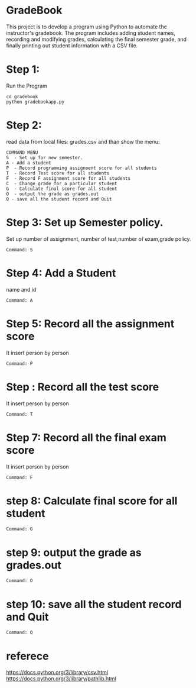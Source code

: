 # GradeBook
This project is to develop a program using Python to automate the instructor's gradebook. The program includes adding student names, recording and modifying grades, calculating the final semester grade, and finally printing out student information with a CSV file.

# Step 1:
Run the Program
```
cd gradebook
python gradebookapp.py
```

# Step 2:
read data from local files: grades.csv
and than show the menu:
```
COMMAND MENU
S  - Set up for new semester.
A - Add a student
P  - Record programming assignment score for all students
T  - Record Test score for all students
F  - Record F assignment score for all students
C  - Change grade for a particular student
G  - Calculate final score for all student
O  - output the grade as grades.out
Q - save all the student record and Quit
```

# Step 3: Set up Semester policy. 
Set up number of assignment, number of test,number of exam,grade policy.
```
Command: S
```

# Step 4: Add a Student
name and id
```
Command: A
```
# Step 5: Record all the assignment score
It insert person by person
```
Command: P
```
# Step : Record all the test score
It insert person by person
```
Command: T
```
# Step 7: Record all the final exam score
It insert person by person
```
Command: F
```
# step 8: Calculate final score for all student
```
Command: G
```
# step 9: output the grade as grades.out
```
Command: O
```
# step 10: save all the student record and Quit
```
Command: Q
```
# referece
https://docs.python.org/3/library/csv.html
https://docs.python.org/3/library/pathlib.html
